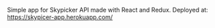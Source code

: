 Simple app for Skypicker API made with React and Redux.
Deployed at: https://skypicer-app.herokuapp.com/
